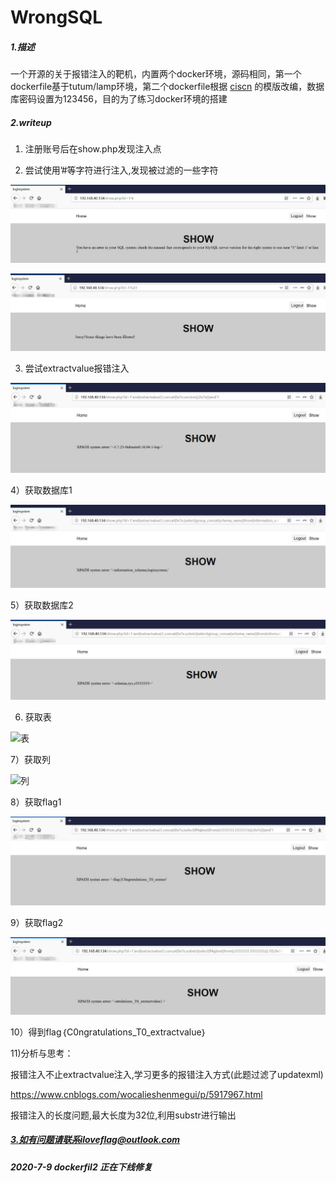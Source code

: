 # WrongSQL

##### 1.描述

一个开源的关于报错注入的靶机，内置两个docker环境，源码相同，第一个dockerfile基于tutum/lamp环境，第二个dockerfile根据
[ciscn](http://www.ciscn.cn/upload/file/20190629/1561790069686905.zip "ciscn")
的模版改编，数据库密码设置为123456，目的为了练习docker环境的搭建

##### 2.writeup

1)  注册账号后在show.php发现注入点

2)  尝试使用’#等字符进行注入,发现被过滤的一些字符

![单引号错误](img/单引号错误.jpg)

![百分号错误](img/百分号错误.jpg)

3)  尝试extractvalue报错注入

![version](img/version.jpg)

4）获取数据库1

![数据库1](img/数据库1.jpg)

5）获取数据库2

![数据库2](img/数据库2.jpg)

6)   获取表

![表](img/表.jpg)

7）获取列

![列](img/列.jpg)

8）获取flag1

![flag1](img/flag1.jpg)

9）获取flag2

![flag2](img/flag2.jpg)

10）得到flag｛C0ngratulations_T0_extractvalue｝

11)分析与思考： 

报错注入不止extractvalue注入,学习更多的报错注入方式(此题过滤了updatexml)

<https://www.cnblogs.com/wocalieshenmegui/p/5917967.html>

报错注入的长度问题,最大长度为32位,利用substr进行输出

##### 3.如有问题请联系iloveflag@outlook.com
##### 2020-7-9 dockerfil2 正在下线修复
